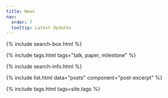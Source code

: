 ```yaml
---
title: News
nav:
  order: 7
  tooltip: Latest Updates
---
```


{% include search-box.html %}

<!-- select tags -->
{% include tags.html tags="talk, paper, milestone" %}

{% include search-info.html %}
<!--
{%
  include list.html 
  data="posts" 
  component="post-excerpt" 
%}
-->

{% include list.html data="posts" component="post-excerpt" %}

<!--
{%
  include post-excerpt.html
  lookup="dcml-ra-jobpost"
%}

{%
  include post-excerpt.html
  lookup="limits-curbcut"
%}
-->


<!-- all tags -->
{% include tags.html tags=site.tags %}